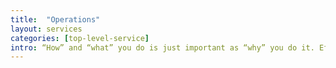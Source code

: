 ```yaml
---
title:  "Operations"
layout: services
categories: [top-level-service]
intro: “How” and “what” you do is just important as “why” you do it. Efficient and effective operations execution means the difference between withstanding shocks, ensuring continuity, and satisfying customers. SLKone helps clients reduce complexity, codify options, and make decisions that improve on-time, on-cost, and on-quality metrics.
---
```

